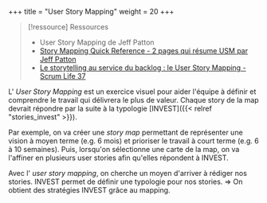 +++
title = "User Story Mapping"
weight = 20
+++

> [!ressource] Ressources
> - User Story Mapping de Jeff Patton
> - [Story Mapping Quick Reference - 2 pages qui résume USM par Jeff Patton](https://jpattonassociates.com/wp-content/uploads/2015/03/story_mapping.pdf)
> - [Le storytelling au service du backlog : le User Story Mapping - Scrum Life 37](https://youtu.be/dvnU_R0mu98)

L' *User Story Mapping* est un exercice visuel pour aider l'équipe à définir et comprendre le travail qui délivrera le plus de valeur. Chaque story de la map devrait répondre par la suite à la typologie [INVEST]({{< relref "stories_invest" >}}).

Par exemple, on va créer une *story map* permettant de représenter une vision à moyen terme (e.g. 6 mois) et prioriser le travail à court terme (e.g. 6 à 10 semaines). Puis, lorsqu'on sélectionne une carte de la map, on va l'affiner en plusieurs user stories afin qu'elles répondent à INVEST.

Avec l' *user story mapping*, on cherche un moyen d'arriver à rédiger nos stories. INVEST permet de définir une typologie pour nos stories. => On obtient des stratégies INVEST grâce au mapping.
